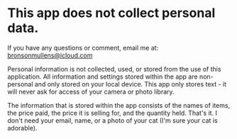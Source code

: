 
# This app does not collect personal data.

If you have any questions or comment, email me at: bronsonmullens@icloud.com

Personal information is not collected, used, or stored from the use of this application. All information and settings stored within the app are non-personal and only stored on your local device. This app only stores text - it will never ask for access of your camera or photo library.

The information that is stored within the app consists of the names of items, the price paid, the price it is selling for, and the quantity held. That's it. I don't need your email, name, or a photo of your cat (I'm sure your cat is adorable).
